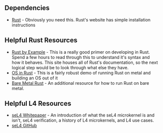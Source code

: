 ## Dependencies
- [Rust](https://www.rust-lang.org/tools/install) - Obviously you need this. Rust's website has simple installation instructions 

## Helpful Rust Resources
- [Rust by Example](https://doc.rust-lang.org/rust-by-example/) - This is a really good primer on developing in Rust. Spend a few hours to read through this to understand it's syntax and how it behaves. This site houses all of Rust's documentation, so the next logical step would be to look through what else they have.
- [OS in Rust](https://os.phil-opp.com/) - This is a fairly robust demo of running Rust on metal and building an OS out of it
- [Bare Metal Rust](https://google.github.io/comprehensive-rust/bare-metal.html) - An additional resource for how to run Rust on bare metal.

## Helpful L4 Resources
- [seL4 Whitepaper](https://sel4.systems/About/seL4-whitepaper.pdf) - An introduction of what the seL4 microkernel is and isn't, seL4 verification, a history of L4 microkernels, and L4 use cases.
- [seL4 GitHub](https://github.com/seL4/seL4)
